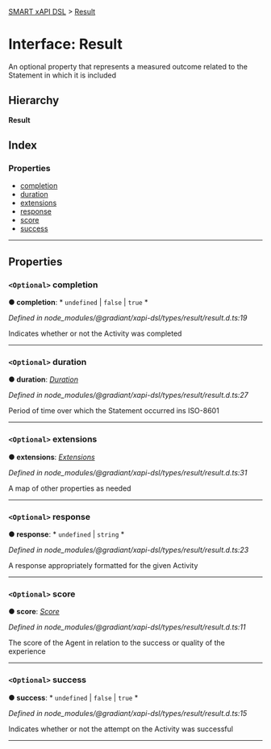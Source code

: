 [SMART xAPI DSL](../README.md) > [Result](../interfaces/result.md)

# Interface: Result

An optional property that represents a measured outcome related to the Statement in which it is included

## Hierarchy

**Result**

## Index

### Properties

* [completion](result.md#completion)
* [duration](result.md#duration)
* [extensions](result.md#extensions)
* [response](result.md#response)
* [score](result.md#score)
* [success](result.md#success)

---

## Properties

<a id="completion"></a>

### `<Optional>` completion

**● completion**: * `undefined` &#124; `false` &#124; `true`
*

*Defined in node_modules/@gradiant/xapi-dsl/types/result/result.d.ts:19*

Indicates whether or not the Activity was completed

___
<a id="duration"></a>

### `<Optional>` duration

**● duration**: *[Duration](../#duration)*

*Defined in node_modules/@gradiant/xapi-dsl/types/result/result.d.ts:27*

Period of time over which the Statement occurred ins ISO-8601

___
<a id="extensions"></a>

### `<Optional>` extensions

**● extensions**: *[Extensions](extensions.md)*

*Defined in node_modules/@gradiant/xapi-dsl/types/result/result.d.ts:31*

A map of other properties as needed

___
<a id="response"></a>

### `<Optional>` response

**● response**: * `undefined` &#124; `string`
*

*Defined in node_modules/@gradiant/xapi-dsl/types/result/result.d.ts:23*

A response appropriately formatted for the given Activity

___
<a id="score"></a>

### `<Optional>` score

**● score**: *[Score](score.md)*

*Defined in node_modules/@gradiant/xapi-dsl/types/result/result.d.ts:11*

The score of the Agent in relation to the success or quality of the experience

___
<a id="success"></a>

### `<Optional>` success

**● success**: * `undefined` &#124; `false` &#124; `true`
*

*Defined in node_modules/@gradiant/xapi-dsl/types/result/result.d.ts:15*

Indicates whether or not the attempt on the Activity was successful

___

